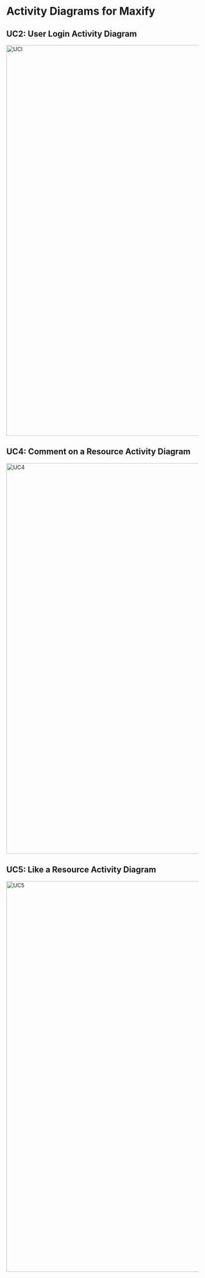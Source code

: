 # Activity Diagrams for Maxify

## UC2: User Login Activity Diagram
<img width="1024" height="1024" alt="UCl" src="https://github.com/user-attachments/assets/7a400bb1-8cfd-461c-8998-98bb499f025e" />


## UC4: Comment on a Resource Activity Diagram
<img width="1024" height="1024" alt="UC4" src="https://github.com/user-attachments/assets/abfdf15a-7007-4258-b4cb-0b19817b125a" />


## UC5: Like a Resource Activity Diagram
<img width="1024" height="1024" alt="UC5" src="https://github.com/user-attachments/assets/9e79414a-ff72-4643-bb3d-0b591d87a330" />
